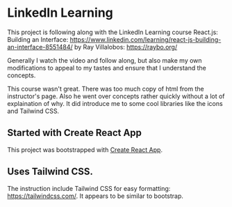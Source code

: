 # LinkedIn Learning

This project is following along with the LinkedIn Learning course React.js: Building an Interface: https://www.linkedin.com/learning/react-js-building-an-interface-8551484/ by Ray Villalobos: https://raybo.org/

Generally I watch the video and follow along, but also make my own modifications to appeal to my tastes and ensure that I understand the concepts.

This course wasn't great. There was too much copy of html from the instructor's page. Also he went over concepts rather quickly without a lot of explaination of why. It did introduce me to some cool libraries like the icons and Tailwind CSS.

## Started with Create React App

This project was bootstrapped with [Create React App](https://github.com/facebook/create-react-app).

## Uses Tailwind CSS.

The instruction include Tailwind CSS for easy formatting: https://tailwindcss.com/. It appears to be similar to bootstrap.
